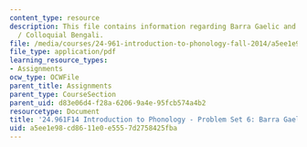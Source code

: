 ```yaml
---
content_type: resource
description: This file contains information regarding Barra Gaelic and Secondary Articulations
  / Colloquial Bengali.
file: /media/courses/24-961-introduction-to-phonology-fall-2014/a5ee1e98cd8611e0e5557d2758425fba_MIT24_961F14_pset6.pdf
file_type: application/pdf
learning_resource_types:
- Assignments
ocw_type: OCWFile
parent_title: Assignments
parent_type: CourseSection
parent_uid: d83e06d4-f28a-6206-9a4e-95fcb574a4b2
resourcetype: Document
title: '24.961F14 Introduction to Phonology - Problem Set 6: Barra Gaelic'
uid: a5ee1e98-cd86-11e0-e555-7d2758425fba
---
```

